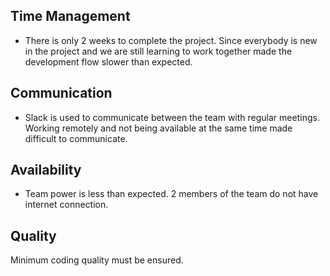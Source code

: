 ## Time Management

- There is only 2 weeks to complete the project. Since everybody is new in the project and we are still learning to work together made the development flow slower than expected.

## Communication

- Slack is used to communicate between the team with regular meetings. Working remotely and not being available at the same time made difficult to communicate.

## Availability

- Team power is less than expected. 2 members of the team do not have internet connection.

## Quality

Minimum coding quality must be ensured.